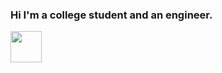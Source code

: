 ###  Hi I'm a college student and an engineer.
<a href="https://maze-p-quiz-272cda03fda0.herokuapp.com/"><img style="width:50px" src="https://maze-p-quiz-272cda03fda0.herokuapp.com/maze_logo.png"/></a>


